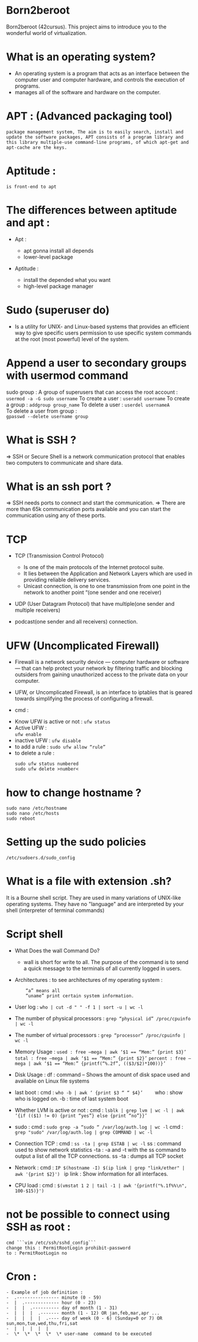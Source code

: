 # Born2beroot
Born2beroot (42cursus). This project aims to introduce you to the wonderful world of virtualization.

# What is an operating system?

* An operating system is a program that acts as an interface between the computer user and computer hardware, and controls the execution of programs. 
* manages all of the software and hardware on the computer. 

# APT : (Advanced packaging tool)

	package management system, The aim is to easily search, install and update the software packages, APT consists of a program library and this library multiple-use command-line programs, of which apt-get and apt-cache are the keys.

# Aptitude : 
	is front-end to apt

# The differences between aptitude and apt :
 
- Apt : 
	* apt gonna install all depends
	* lower-level package

- Aptitude :
	* install the depended what you want
	* high-level package manager

# Sudo (superuser do) 
   * Is a utility for UNIX- and Linux-based systems that provides an efficient way to give specific users permission to use specific system commands at the root (most powerful) level of the system.

# Append a user to secondary groups with usermod command
sudo group :
A group of superusers that can access the root account : 
    ```usermod -a -G sudo username```
To create a user : 
    ```useradd username```
To create a group : 
    ```addgroup group_name```
To delete a user : 
    ```userdel usernameA```		
To delete a user from group :	 
    ```gpasswd --delete username group```


# What is SSH ?

=> SSH or Secure Shell is a network communication protocol that enables two computers to communicate and share data.

# What is an ssh port ?

=> SSH needs ports to connect and start the communication. 
=> There are more than 65k communication ports available and you can start the communication using any of these ports. 


# TCP

- TCP (Transmission Control Protocol)

     * Is one of the main protocols of the Internet protocol suite. 
     * It lies between the Application and Network Layers which are used in providing reliable delivery services.
     * Unicast connection, is one to one transmission from one point in the network to another point “(one sender and one receiver)
     
- UDP (User Datagram Protocol) that have multiple(one sender and multiple receivers)
- podcast(one sender and all receivers) connection.

# UFW (Uncomplicated Firewall)

- Firewall is a network security device — computer hardware or software — that can help protect your network by filtering traffic and blocking outsiders from gaining unauthorized access to the private data on your computer.

- UFW, or Uncomplicated Firewall, is an interface to iptables that is geared towards simplifying the process of configuring a firewall.

- cmd :

* Know UFW is active or not :
	```ufw status```
* Active UFW :  
	```ufw enable```
* inactive UFW : 
	```ufw disable```
* to add a rule : 
	```sudo ufw allow “rule”```
* to delete a rule :
	```
	sudo ufw status numbered
	sudo ufw delete >number<
	```

# how to change hostname ?
```
sudo nano /etc/hostname
sudo nano /etc/hosts
sudo reboot
```
# Setting up the sudo policies
```
/etc/sudoers.d/sudo_config
```
# What is a file with extension .sh?

It is a Bourne shell script. They are used in many variations of UNIX-like operating systems. They have no "language" and are interpreted by your shell (interpreter of terminal commands)

# Script shell

- What Does the wall Command Do?

	* wall is short for write to all. The purpose of the command is to send a quick message to the terminals of all currently logged in users.
		
- Architectures :
	to see architectures of my operating system :
	```	“uname -a”
		“a” means all
		“uname” print certain system information.
	```
- User log :
	``` who | cut -d " " -f 1 | sort -u | wc -l ```

- The number of physical processors :
	``` grep “physical id” /proc/cpuinfo | wc -l ```

- The number of virtual processors : 
	``` grep “processor” /proc/cpuinfo | wc -l ```
	
- Memory Usage : 
	```used : free –mega | awk ‘$1 == “Mem:” {print $3}’```
	```total : free –mega | awk ‘$1 == “Mem:” {print $2}’```
	```percent : free –mega | awk ‘$1 == “Mem:” {printf(“%.2f”, (($3/$2)*100))}’```
	
- Disk Usage :
	df :  command – Shows the amount of disk space used and available on Linux file systems
	
- last boot : 
	cmd  :	```who -b | awk ‘ {print $3 “ “ $4}’	```
	who  :	show who is logged on.
	-b   :	time of last system boot
	
- Whether LVM is active or not : 
	cmd  :	```lsblk | grep lvm | wc -l | awk ‘{if (($1) != 0) {print “yes”} else {print “no”}}’```

- sudo : 
	cmd :	```sudo grep -a “sudo “ /var/log/auth.log | wc -l```
	cmd :	```grep "sudo" /var/log/auth.log | grep COMMAND | wc -l```

- Connection TCP : 
	cmd : 	```ss -ta | grep ESTAB | wc -l```
	ss : command used to show network statistics
	-ta : -a and -t with the ss command to output a list of all the TCP connections.
	ss -ta : dumps all TCP socket

- Network : 
	cmd : 	```IP $(hostname -I) $(ip link | grep "link/ether" | awk '{print $2}') ```
	ip link : Show information for all interfaces.

- CPU load : 
	cmd :	```$(vmstat 1 2 | tail -1 | awk '{printf("%.1f%%\n", 100-$15)}')```

# not be possible to connect using SSH as root :

	cmd ```vim /etc/ssh/sshd_config```
	change this : PermitRootLogin prohibit-password
	to : PermitRootLogin no

# Cron :
```
- Example of job definition :
-  .---------------- minute (0 - 59)
-  |  .------------- hour (0 - 23)
-  |  |  .---------- day of month (1 - 31)
-  |  |  |  .------- month (1 - 12) OR jan,feb,mar,apr ...
-  |  |  |  |  .---- day of week (0 - 6) (Sunday=0 or 7) OR  sun,mon,tue,wed,thu,fri,sat
-  |  |  |  |  |
-  \*  \*  \*  \*  \* user-name  command to be executed
```
